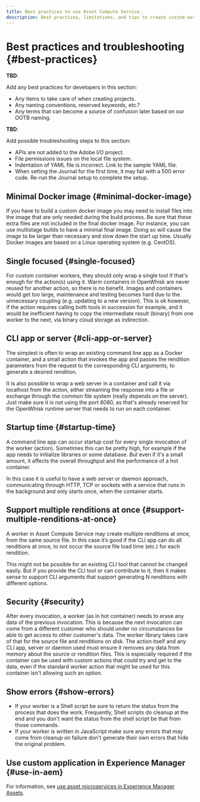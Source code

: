 ```yaml
---
title: Best practices to use Asset Compute Service.
description: Best practices, limitations, and tips to create custom workers using Asset Compute Service.
---
```


# Best practices and troubleshooting {#best-practices}

**TBD**:

Add any best practices for developers in this section:

* Any items to take care of when creating projects.
* Any naming conventions, reserved keywords, etc.?
* Any terms that can become a source of confusion later based on our OOTB naming.

**TBD**:

Add possible troubleshooting steps to this section:

* APIs are not added to the Adobe I/O project.
* File permissions issues on the local file system.
* Indentation of YAML file is incorrect. Link to the sample YAML file.
* When setting the Journal for the first time, it may fail with a 500 error code. Re-run the Journal setup to complete the setup.

## Minimal Docker image {#minimal-docker-image}

If you have to build a custom docker image you may need to install files into the image that are only needed during the build process.  Be sure that these extra files are not included in the final docker image.  For instance, you can use multistage builds to have a minimal final image. Doing so will cause the image to be larger than necessary and slow down the start up time. Usually Docker images are based on a Linux operating system (e.g. CentOS).

## Single focused {#single-focused}

For custom container workers, they should only wrap a single tool if that's enough for the action(s) using it. Warm containers in OpenWhisk are never reused for another action, so there is no benefit. Images and containers would get too large, maintenance and testing becomes hard due to the unnecessary coupling (e.g. updating to a new version). This is ok however, if the action requires calling both tools in succession for example, and it would be inefficient having to copy the intermediate result (binary) from one worker to the next, via binary cloud storage as indirection.

## CLI app or server {#cli-app-or-server}

The simplest is often to wrap an existing command line app as a Docker container, and a small action that invokes the app and passes the rendition parameters from the request to the corresponding CLI arguments, to generate a desired rendition.

It is also possible to wrap a web server in a container and call it via localhost from the action, either streaming the response into a file or exchange through the common file system (really depends on the server). Just make sure it is not using the port 8080, as that's already reserved for the OpenWhisk runtime server that needs to run on each container.

## Startup time {#startup-time}

A command line app can occur startup cost for every single invocation of the worker (action). Sometimes this can be pretty high, for example if the app needs to initialize libraries or some database. But even if it's a small amount, it affects the overall throughput and the performance of a hot container.

In this case it is useful to have a web server or daemon approach, communicating through HTTP, TCP or sockets with a service that runs in the background and only starts once, when the container starts.

## Support multiple renditions at once {#support-multiple-renditions-at-once}

A worker in Asset Compute Service may create multiple renditions at once, from the same source file. In this case it’s good if the CLI app can do all renditions at once, to not occur the source file load time (etc.) for each rendition.

This might not be possible for an existing CLI tool that cannot be changed easily. But if you provide the CLI tool or can contribute to it, then it makes sense to support CLI arguments that support generating N renditions with different options.

## Security {#security}

After every invocation, a worker (as in hot container) needs to erase any data of the previous invocation. This is because the next invocation can come from a different customer who should under no circumstances be able to get access to other customer's data. The worker library takes care of that for the source file and renditions on disk. The action itself and any CLI app, server or daemon used must ensure it removes any data from memory about the source or rendition files. This is especially required if the container can be used with custom actions that could try and get to the data, even if the standard worker action that might be used for this container isn't allowing such an option.

## Show errors {#show-errors}

- If your worker is a Shell script be sure to return the status from the process that does the work.  Frequently, Shell scripts do cleanup at the end and you don't want the status from the shell script be that from those commands.  
- If your worker is written in JavaScript make sure any errors that may come from cleanup on failure don't generate their own errors that hide the original problem.

## Use custom application in Experience Manager {#use-in-aem}

For information, see [use asset microservices in Experience Manager Assets](https://docs.adobe.com/content/help/en/experience-manager-cloud-service/assets/asset-microservices-overview.html).
